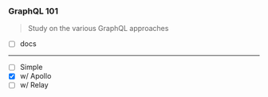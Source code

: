 ### GraphQL 101

> Study on the various GraphQL approaches

- [ ] docs
---
- [ ] Simple
- [x] w/ Apollo
- [ ] w/ Relay
